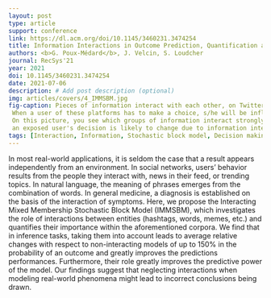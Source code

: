 ```yaml
---
layout: post
type: article
support: conference
link: https://dl.acm.org/doi/10.1145/3460231.3474254
title: Information Interactions in Outcome Prediction, Quantification and Interpretation using Stochastic Block Models
authors: <b>G. Poux-Médard</b>, J. Velcin, S. Loudcher
journal: RecSys'21
year: 2021
doi: 10.1145/3460231.3474254
date: 2021-07-06
description: # Add post description (optional)
img: articles/covers/4_IMMSBM.jpg
fig-caption: Pieces of information interact with each other, on Twitter, Reddit, Spotify, etc. 
 When a user of these platforms has to make a choice, s/he will be influenced by this interaction.
 On this picture, you see which groups of information interact strongly with each other. The darker the color, the more
 an exposed user's decision is likely to change due to information interaction.
tags: [Interaction, Information, Stochastic block model, Decision making process, Human behavior, Choice mechanisms]
---
```



In most real-world applications, it is seldom the case that a result appears 
independently from an environment. In social networks, users’ behavior results 
from the people they interact with, news in their feed, or trending topics. 
In natural language, the meaning of phrases emerges from the combination of words. 
In general medicine, a diagnosis is established on the basis of the interaction of 
symptoms. Here, we propose the Interacting Mixed Membership Stochastic Block Model 
(IMMSBM), which investigates the role of interactions between entities 
(hashtags, words, memes, etc.) and quantifies their importance within the aforementioned 
corpora. We find that in inference tasks, taking them into account leads to average 
relative changes with respect to non-interacting models of up to 150\% in the 
probability of an outcome and greatly improves the predictions performances. 
Furthermore, their role greatly improves the predictive power of the model. Our 
findings suggest that neglecting interactions when modeling real-world phenomena 
might lead to incorrect conclusions being drawn.